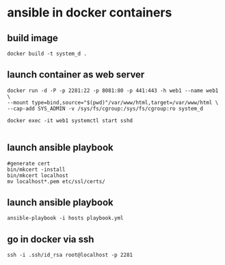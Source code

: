 # ansible in docker containers

## build image
```
docker build -t system_d .
```

## launch container as web server

```
docker run -d -P -p 2281:22 -p 8081:80 -p 441:443 -h web1 --name web1  \
--mount type=bind,source="$(pwd)"/var/www/html,target=/var/www/html \
--cap-add SYS_ADMIN -v /sys/fs/cgroup:/sys/fs/cgroup:ro system_d 

docker exec -it web1 systemctl start sshd
 
```

## launch ansible playbook
```
#generate cert
bin/mkcert -install
bin/mkcert localhost
mv localhost*.pem etc/ssl/certs/
```

## launch ansible playbook
```
ansible-playbook -i hosts playbook.yml 
```


## go in docker via ssh 
```
ssh -i .ssh/id_rsa root@localhost -p 2281
```